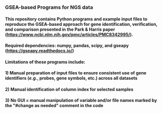 ### GSEA-based Programs for NGS data
#### This repository contains Python programs and example input files to reproduce the GSEA-based approach for gene identification, verification, and comparison presented in the Park & Harris paper (https://www.ncbi.nlm.nih.gov/pmc/articles/PMC8342995/). 
#### Required dependencies: numpy, pandas, scipy, and gseapy (https://gseapy.readthedocs.io/)
#### Limitations of these programs include:
#### 1) Manual preparation of input files to ensure consistent use of gene identifiers (_e.g._, probes, gene symbols, etc.) across all datasets
#### 2) Manual identification of column index for selected samples
#### 3) No GUI = manual manipulation of variable and/or file names marked by the "#change as needed" comment in the code
